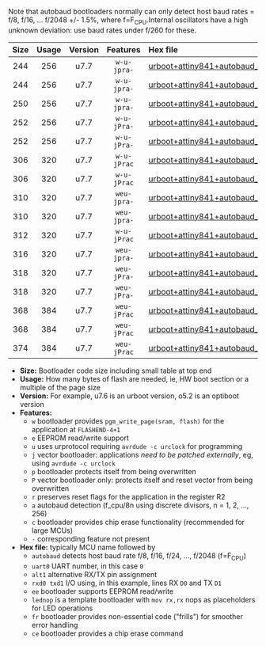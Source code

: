 Note that autobaud bootloaders normally can only detect host baud rates = f/8, f/16, ... f/2048 +/- 1.5%, where f=F<sub>CPU</sub>.Internal oscillators have a high unknown deviation: use baud rates under f/260 for these.

|Size|Usage|Version|Features|Hex file|
|:-:|:-:|:-:|:-:|:--|
|244|256|u7.7|`w-u-jpra-`|[urboot+attiny841+autobaud_uart0_rxa2_txa1_lednop.hex](https://raw.githubusercontent.com/stefanrueger/urboot.hex/main/mcus/attiny841/autobaud/urboot+attiny841+autobaud_uart0_rxa2_txa1_lednop.hex)|
|244|256|u7.7|`w-u-jpra-`|[urboot+attiny841+autobaud_uart1_rxa4_txa5_lednop.hex](https://raw.githubusercontent.com/stefanrueger/urboot.hex/main/mcus/attiny841/autobaud/urboot+attiny841+autobaud_uart1_rxa4_txa5_lednop.hex)|
|250|256|u7.7|`w-u-jpra-`|[urboot+attiny841+autobaud_uart0_alt1_rxb2_txa7_lednop.hex](https://raw.githubusercontent.com/stefanrueger/urboot.hex/main/mcus/attiny841/autobaud/urboot+attiny841+autobaud_uart0_alt1_rxb2_txa7_lednop.hex)|
|252|256|u7.7|`w-u-jPra-`|[urboot+attiny841+autobaud_uart0_rxa2_txa1.hex](https://raw.githubusercontent.com/stefanrueger/urboot.hex/main/mcus/attiny841/autobaud/urboot+attiny841+autobaud_uart0_rxa2_txa1.hex)|
|252|256|u7.7|`w-u-jPra-`|[urboot+attiny841+autobaud_uart1_rxa4_txa5.hex](https://raw.githubusercontent.com/stefanrueger/urboot.hex/main/mcus/attiny841/autobaud/urboot+attiny841+autobaud_uart1_rxa4_txa5.hex)|
|306|320|u7.7|`w-u-jPrac`|[urboot+attiny841+autobaud_uart0_rxa2_txa1_lednop_fr_ce.hex](https://raw.githubusercontent.com/stefanrueger/urboot.hex/main/mcus/attiny841/autobaud/urboot+attiny841+autobaud_uart0_rxa2_txa1_lednop_fr_ce.hex)|
|306|320|u7.7|`w-u-jPrac`|[urboot+attiny841+autobaud_uart1_rxa4_txa5_lednop_fr_ce.hex](https://raw.githubusercontent.com/stefanrueger/urboot.hex/main/mcus/attiny841/autobaud/urboot+attiny841+autobaud_uart1_rxa4_txa5_lednop_fr_ce.hex)|
|310|320|u7.7|`weu-jpra-`|[urboot+attiny841+autobaud_uart0_rxa2_txa1_ee_lednop.hex](https://raw.githubusercontent.com/stefanrueger/urboot.hex/main/mcus/attiny841/autobaud/urboot+attiny841+autobaud_uart0_rxa2_txa1_ee_lednop.hex)|
|310|320|u7.7|`weu-jpra-`|[urboot+attiny841+autobaud_uart1_rxa4_txa5_ee_lednop.hex](https://raw.githubusercontent.com/stefanrueger/urboot.hex/main/mcus/attiny841/autobaud/urboot+attiny841+autobaud_uart1_rxa4_txa5_ee_lednop.hex)|
|312|320|u7.7|`w-u-jPrac`|[urboot+attiny841+autobaud_uart0_alt1_rxb2_txa7_lednop_fr_ce.hex](https://raw.githubusercontent.com/stefanrueger/urboot.hex/main/mcus/attiny841/autobaud/urboot+attiny841+autobaud_uart0_alt1_rxb2_txa7_lednop_fr_ce.hex)|
|316|320|u7.7|`weu-jpra-`|[urboot+attiny841+autobaud_uart0_alt1_rxb2_txa7_ee_lednop.hex](https://raw.githubusercontent.com/stefanrueger/urboot.hex/main/mcus/attiny841/autobaud/urboot+attiny841+autobaud_uart0_alt1_rxb2_txa7_ee_lednop.hex)|
|318|320|u7.7|`weu-jPra-`|[urboot+attiny841+autobaud_uart0_rxa2_txa1_ee.hex](https://raw.githubusercontent.com/stefanrueger/urboot.hex/main/mcus/attiny841/autobaud/urboot+attiny841+autobaud_uart0_rxa2_txa1_ee.hex)|
|318|320|u7.7|`weu-jPra-`|[urboot+attiny841+autobaud_uart1_rxa4_txa5_ee.hex](https://raw.githubusercontent.com/stefanrueger/urboot.hex/main/mcus/attiny841/autobaud/urboot+attiny841+autobaud_uart1_rxa4_txa5_ee.hex)|
|368|384|u7.7|`weu-jPrac`|[urboot+attiny841+autobaud_uart0_rxa2_txa1_ee_lednop_fr_ce.hex](https://raw.githubusercontent.com/stefanrueger/urboot.hex/main/mcus/attiny841/autobaud/urboot+attiny841+autobaud_uart0_rxa2_txa1_ee_lednop_fr_ce.hex)|
|368|384|u7.7|`weu-jPrac`|[urboot+attiny841+autobaud_uart1_rxa4_txa5_ee_lednop_fr_ce.hex](https://raw.githubusercontent.com/stefanrueger/urboot.hex/main/mcus/attiny841/autobaud/urboot+attiny841+autobaud_uart1_rxa4_txa5_ee_lednop_fr_ce.hex)|
|374|384|u7.7|`weu-jPrac`|[urboot+attiny841+autobaud_uart0_alt1_rxb2_txa7_ee_lednop_fr_ce.hex](https://raw.githubusercontent.com/stefanrueger/urboot.hex/main/mcus/attiny841/autobaud/urboot+attiny841+autobaud_uart0_alt1_rxb2_txa7_ee_lednop_fr_ce.hex)|

- **Size:** Bootloader code size including small table at top end
- **Usage:** How many bytes of flash are needed, ie, HW boot section or a multiple of the page size
- **Version:** For example, u7.6 is an urboot version, o5.2 is an optiboot version
- **Features:**
  + `w` bootloader provides `pgm_write_page(sram, flash)` for the application at `FLASHEND-4+1`
  + `e` EEPROM read/write support
  + `u` uses urprotocol requiring `avrdude -c urclock` for programming
  + `j` vector bootloader: applications *need to be patched externally*, eg, using `avrdude -c urclock`
  + `p` bootloader protects itself from being overwritten
  + `P` vector bootloader only: protects itself and reset vector from being overwritten
  + `r` preserves reset flags for the application in the register R2
  + `a` autobaud detection (f_cpu/8n using discrete divisors, n = 1, 2, ..., 256)
  + `c` bootloader provides chip erase functionality (recommended for large MCUs)
  + `-` corresponding feature not present
- **Hex file:** typically MCU name followed by
  + `autobaud` detects host baud rate f/8, f/16, f/24, ..., f/2048 (f=F<sub>CPU</sub>)
  + `uart0` UART number, in this case `0`
  + `alt1` alternative RX/TX pin assignment
  + `rxd0 txd1` I/O using, in this example, lines RX `D0` and TX `D1`
  + `ee` bootloader supports EEPROM read/write
  + `lednop` is a template bootloader with `mov rx,rx` nops as placeholders for LED operations
  + `fr` bootloader provides non-essential code ("frills") for smoother error handling
  + `ce` bootloader provides a chip erase command
